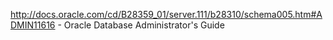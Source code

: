http://docs.oracle.com/cd/B28359_01/server.111/b28310/schema005.htm#ADMIN11616 - Oracle Database Administrator's Guide